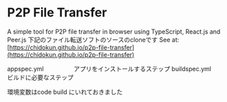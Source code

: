 # P2P File Transfer

A simple tool for P2P file transfer in browser using TypeScript, React.js and Peer.js
下記のファイル転送ソフトのソースのcloneです
See at: [https://chidokun.github.io/p2p-file-transfer](https://chidokun.github.io/p2p-file-transfer)


appspec.yml　　　　　アプリをインストールするステップ
buildspec.yml　　　　ビルドに必要なステップ


環境変数はcode build にいれておきました
